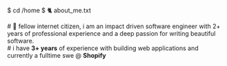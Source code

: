 $ cd /home
$ 🐈 about_me.txt 

\# 👋 fellow internet citizen, i am an impact driven software engineer with 2+ years of professional experience and a deep passion for writing beautiful software.  
\# i have **3+ years** of experience with building web applications and currently a fulltime swe @ **Shopify**
